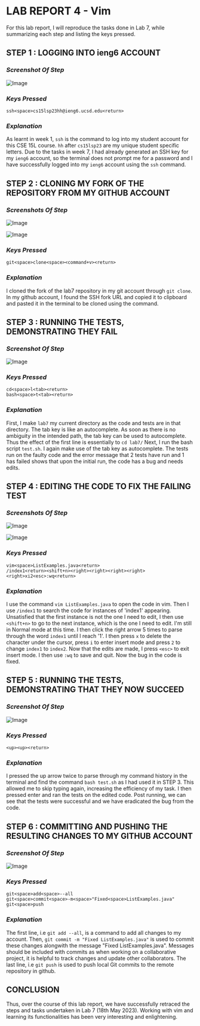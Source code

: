 # **LAB REPORT 4 - Vim**

For this lab report, I will reproduce the tasks done in Lab 7, while summarizing each step and listing the keys pressed.

## **STEP 1 : LOGGING INTO ieng6 ACCOUNT**

### *Screenshot Of Step* 

![Image](IENG6LOGIN.png)

### *Keys Pressed* 

``ssh<space>cs15lsp23hh@ieng6.ucsd.edu<return>``

### *Explanation*

As learnt in week 1, ``ssh`` is the command to log into my student account for this CSE 15L course. ``hh`` after ``cs15lsp23`` are my unique student specific letters. Due to the tasks in week 7, I had already generated an SSH key for my ``ieng6`` account, so the terminal does not prompt me for a password and I have successfully logged into my ``ieng6`` account using the ``ssh`` command.


## **STEP 2 : CLONING MY FORK OF THE REPOSITORY FROM MY GITHUB ACCOUNT**

### *Screenshots Of Step* 

![Image](GITACCCLONE.png)

![Image](CLONINGFROMGITACC.png)

### *Keys Pressed* 

``git<space>clone<space><command+v><return>``

### *Explanation*

I cloned the fork of the lab7 repository in my git account through ``git clone``. In my github account, I found the SSH fork URL and copied it to clipboard and pasted it in the terminal to be cloned using the command. 


## **STEP 3 : RUNNING THE TESTS, DEMONSTRATING THEY FAIL**

### *Screenshot Of Step*

![Image](TESTFAILPROOF.png)

### *Keys Pressed* 

```
cd<space>l<tab><return>
bash<space>t<tab><return>
```

### *Explanation*

First, I make ``lab7`` my current directory as the code and tests are in that directory. The tab key is like an autocomplete. As soon as there is no ambiguity in the intended path, the tab key can be used to autocomplete. Thus the effect of the first line is essentially to ``cd lab7/``
Next, I run the bash script ``test.sh``. I again make use of the tab key as autocomplete. The tests run on the faulty code and the error message that 2 tests have run and 1 has failed shows that upon the initial run, the code has a bug and needs edits.


## **STEP 4 : EDITING THE CODE TO FIX THE FAILING TEST**

### *Screenshots Of Step*

![Image](OPENVIM.png)

![Image](EDITCODE.png)

### *Keys Pressed* 

```
vim<space>ListExamples.java<return>
/index1<return><shift+n><right><right><right><right><right>xi2<esc>:wq<return>
```

### *Explanation*

I use the command ``vim ListExamples.java`` to open the code in vim. Then I use ``/index1`` to search the code for instances of 'index1' appearing. Unsatisfied that the first instance is not the one I need to edit, I then use ``<shift+n>`` to go to the next instance, which is the one I need to edit. I'm still in Normal mode at this time. I then click the right arrow 5 times to parse through the word ``index1`` until I reach '1'. I then press ``x`` to delete the character under the cursor, press ``i`` to enter insert mode and press ``2`` to change ``index1`` to ``index2``. Now that the edits are made, I press ``<esc>`` to exit insert mode. I then use ``:wq`` to save and quit. Now the bug in the code is fixed.


## **STEP 5 : RUNNING THE TESTS, DEMONSTRATING THAT THEY NOW SUCCEED**

### *Screenshot Of Step*

![Image](TESTPASSPROOF.png)

### *Keys Pressed* 

``<up><up><return>``

### *Explanation*

I pressed the up arrow twice to parse through my command history in the terminal and find the command ``bash test.sh`` as I had used it in STEP 3. This allowed me to skip typing again, increasing the efficiency of my task. I then pressed enter and ran the tests on the edited code. Post running, we can see that the tests were successful and we have eradicated the bug from the code.

## **STEP 6 : COMMITTING AND PUSHING THE RESULTING CHANGES TO MY GITHUB ACCOUNT**

### *Screenshot Of Step*

![Image](ADDCOMMITPUSH.png)

### *Keys Pressed* 

```
git<space>add<space>--all
git<space>commit<space>-m<space>"Fixed<space>ListExamples.java"
git<space>push
```
### *Explanation*

The first line, i.e ``git add --all``, is a command to add all changes to my account. Then, ``git commit -m "Fixed ListExamples.java"`` is used to commit these changes alongwith the message "Fixed ListExamples.java". Messages should be included with commits as when working on a collaborative project, it is helpful to track changes and update other collaborators. The last line, i.e ``git push`` is used to push local Git commits to the remote repository in github.


## **CONCLUSION**

Thus, over the course of this lab report, we have successfully retraced the steps and tasks undertaken in Lab 7 (18th May 2023). Working with vim and learning its functionalities has been very interesting and enlightening.







